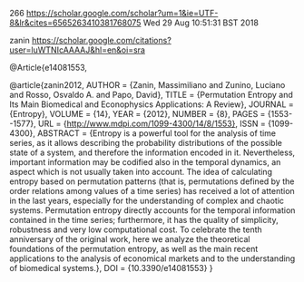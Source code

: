 266
https://scholar.google.com/scholar?um=1&ie=UTF-8&lr&cites=6565263410381768075
Wed 29 Aug 10:51:31 BST 2018


zanin
https://scholar.google.com/citations?user=luWTNIcAAAAJ&hl=en&oi=sra



@Article{e14081553,



@article{zanin2012,
AUTHOR = {Zanin, Massimiliano and Zunino, Luciano and Rosso, Osvaldo A. and Papo, David},
TITLE = {Permutation Entropy and Its Main Biomedical and Econophysics Applications: A Review},
JOURNAL = {Entropy},
VOLUME = {14},
YEAR = {2012},
NUMBER = {8},
PAGES = {1553--1577},
URL = {http://www.mdpi.com/1099-4300/14/8/1553},
ISSN = {1099-4300},
ABSTRACT = {Entropy is a powerful tool for the analysis of time series, as it allows describing the probability distributions of the possible state of a system, and therefore the information encoded in it. Nevertheless, important information may be codified also in the temporal dynamics, an aspect which is not usually taken into account. The idea of calculating entropy based on permutation patterns (that is, permutations defined by the order relations among values of a time series) has received a lot of attention in the last years, especially for the understanding of complex and chaotic systems. Permutation entropy directly accounts for the temporal information contained in the time series; furthermore, it has the quality of simplicity, robustness and very low computational cost. To celebrate the tenth anniversary of the original work, here we analyze the theoretical foundations of the permutation entropy, as well as the main recent applications to the analysis of economical markets and to the understanding of biomedical systems.},
DOI = {10.3390/e14081553}
}



